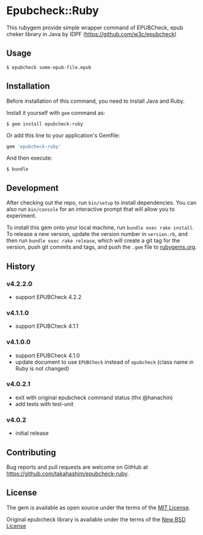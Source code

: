 # Epubcheck::Ruby

This rubygem provide simple wrapper command of EPUBCheck, epub cheker library in Java by IDPF (https://github.com/w3c/epubcheck)

## Usage

    $ epubcheck some-epub-file.epub

## Installation

Before installation of this command, you need to install Java and Ruby.

Install it yourself with `gem` command as:

    $ gem install epubcheck-ruby

Or add this line to your application's Gemfile:

```ruby
gem 'epubcheck-ruby'
```

And then execute:

    $ bundle


## Development

After checking out the repo, run `bin/setup` to install dependencies. You can also run `bin/console` for an interactive prompt that will allow you to experiment.

To install this gem onto your local machine, run `bundle exec rake install`. To release a new version, update the version number in `version.rb`, and then run `bundle exec rake release`, which will create a git tag for the version, push git commits and tags, and push the `.gem` file to [rubygems.org](https://rubygems.org).

## History

### v4.2.2.0

* support EPUBCheck 4.2.2

### v4.1.1.0

* support EPUBCheck 4.1.1

### v4.1.0.0

* support EPUBCheck 4.1.0
* update document to use `EPUBCheck` instead of `epubcheck` (class name in Ruby is not changed)

### v4.0.2.1

* exit with original epubcheck command status (thx @hanachin)
* add tests with test-unit

### v4.0.2

* initial release

## Contributing

Bug reports and pull requests are welcome on GitHub at https://github.com/takahashim/epubcheck-ruby.


## License

The gem is available as open source under the terms of the [MIT License](http://opensource.org/licenses/MIT).

Original epubcheck library is available under the terms of the [New BSD License](https://opensource.org/licenses/BSD-3-Clause)
